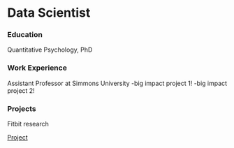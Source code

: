 # Data Scientist

### Education 
Quantitative Psychology, PhD

### Work Experience
Assistant Professor at Simmons University
-big impact project 1!
-big impact project 2!

### Projects
Fitbit research

[Project](https://github.com/trichtil/Project1/tree/main)  


